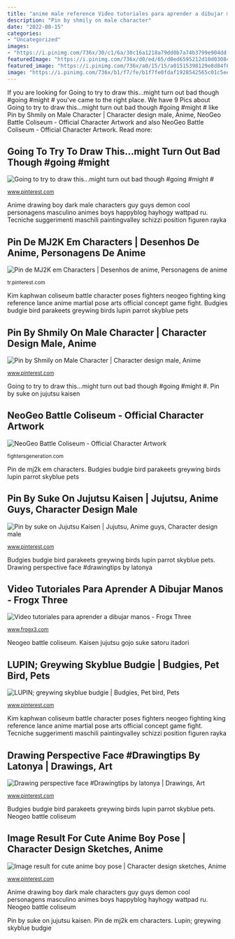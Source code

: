 ```yaml
---
title: "anime male reference Video tutoriales para aprender a dibujar manos"
description: "Pin by shmily on male character"
date: "2022-08-15"
categories:
- "Uncategorized"
images:
- "https://i.pinimg.com/736x/30/c1/6a/30c16a1218a79dd0b7a74b3799e904dd--lupin-budgies.jpg"
featuredImage: "https://i.pinimg.com/736x/d0/ed/65/d0ed6595212d10d030841a42b4619687.jpg"
featured_image: "https://i.pinimg.com/736x/a0/15/15/a01515398129e8d84f622fa37ce83811.jpg"
image: "https://i.pinimg.com/736x/b1/f7/fe/b1f7fe0fdaf1928542565c01c5eead25.jpg"
---
```


If you are looking for Going to try to draw this...might turn out bad though #going #might # you've came to the right place. We have 9 Pics about Going to try to draw this...might turn out bad though #going #might # like Pin by Shmily on Male Character | Character design male, Anime, NeoGeo Battle Coliseum - Official Character Artwork and also NeoGeo Battle Coliseum - Official Character Artwork. Read more:

## Going To Try To Draw This...might Turn Out Bad Though #going #might #

![Going to try to draw this...might turn out bad though #going #might #](https://i.pinimg.com/736x/3c/83/c3/3c83c3b8f028ca958f1834c700205d4d.jpg "Tecniche suggerimenti maschili paintingvalley schizzi position figuren rayka")

<small>www.pinterest.com</small>

Anime drawing boy dark male characters guy guys demon cool personagens masculino animes boys happyblog hayhogy wattpad ru. Tecniche suggerimenti maschili paintingvalley schizzi position figuren rayka

## Pin De MJ2K Em Characters | Desenhos De Anime, Personagens De Anime

![Pin de MJ2K em Characters | Desenhos de anime, Personagens de anime](https://i.pinimg.com/736x/a0/15/15/a01515398129e8d84f622fa37ce83811.jpg "Kaisen jujutsu gojo suke satoru itadori")

<small>tr.pinterest.com</small>

Kim kaphwan coliseum battle character poses fighters neogeo fighting king reference lance anime martial pose arts official concept game fight. Budgies budgie bird parakeets greywing birds lupin parrot skyblue pets

## Pin By Shmily On Male Character | Character Design Male, Anime

![Pin by Shmily on Male Character | Character design male, Anime](https://i.pinimg.com/736x/2c/bd/e7/2cbde78731d3f3ad704bfeed8d0c1f78.jpg "Pin de mj2k em characters")

<small>www.pinterest.com</small>

Going to try to draw this...might turn out bad though #going #might #. Pin by suke on jujutsu kaisen

## NeoGeo Battle Coliseum - Official Character Artwork

![NeoGeo Battle Coliseum - Official Character Artwork](http://fightersgeneration.com/characters2/kim-ngbc.jpg "Anime boy manga drawings poses drawing boys sketch body sketches character pose male ref cute guy reference base google posen")

<small>fightersgeneration.com</small>

Pin de mj2k em characters. Budgies budgie bird parakeets greywing birds lupin parrot skyblue pets

## Pin By Suke On Jujutsu Kaisen | Jujutsu, Anime Guys, Character Design Male

![Pin by suke on Jujutsu Kaisen | Jujutsu, Anime guys, Character design male](https://i.pinimg.com/736x/d0/ed/65/d0ed6595212d10d030841a42b4619687.jpg "Video tutoriales para aprender a dibujar manos")

<small>www.pinterest.com</small>

Budgies budgie bird parakeets greywing birds lupin parrot skyblue pets. Drawing perspective face #drawingtips by latonya

## Video Tutoriales Para Aprender A Dibujar Manos - Frogx Three

![Video tutoriales para aprender a dibujar manos - Frogx Three](https://www.frogx3.com/wp-content/uploads/2014/03/Hands___Part_I_by_glitterbug10us.jpg "Gabaritos mãos")

<small>www.frogx3.com</small>

Neogeo battle coliseum. Kaisen jujutsu gojo suke satoru itadori

## LUPIN; Greywing Skyblue Budgie | Budgies, Pet Bird, Pets

![LUPIN; greywing skyblue budgie | Budgies, Pet bird, Pets](https://i.pinimg.com/736x/30/c1/6a/30c16a1218a79dd0b7a74b3799e904dd--lupin-budgies.jpg "Anime face drawing perspective drawings tutorials")

<small>www.pinterest.com</small>

Kim kaphwan coliseum battle character poses fighters neogeo fighting king reference lance anime martial pose arts official concept game fight. Tecniche suggerimenti maschili paintingvalley schizzi position figuren rayka

## Drawing Perspective Face #Drawingtips By Latonya | Drawings, Art

![Drawing perspective face #Drawingtips by latonya | Drawings, Art](https://i.pinimg.com/736x/b1/f7/fe/b1f7fe0fdaf1928542565c01c5eead25.jpg "Anime drawing boy dark male characters guy guys demon cool personagens masculino animes boys happyblog hayhogy wattpad ru")

<small>www.pinterest.com</small>

Budgies budgie bird parakeets greywing birds lupin parrot skyblue pets. Neogeo battle coliseum

## Image Result For Cute Anime Boy Pose | Character Design Sketches, Anime

![Image result for cute anime boy pose | Character design sketches, Anime](https://i.pinimg.com/736x/49/d9/bb/49d9bbeaa3431c7bf19a29e8628d5265.jpg "Drawing perspective face #drawingtips by latonya")

<small>www.pinterest.com</small>

Anime drawing boy dark male characters guy guys demon cool personagens masculino animes boys happyblog hayhogy wattpad ru. Neogeo battle coliseum

Pin by suke on jujutsu kaisen. Pin de mj2k em characters. Lupin; greywing skyblue budgie
